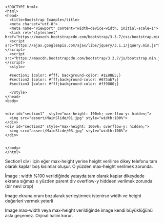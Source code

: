 ````
<!DOCTYPE html>
<html>
<head>
  <title>Bootstrap Example</title>
  <meta charset="utf-8">
  <meta name="viewport" content="width=device-width, initial-scale=1">
  <link rel="stylesheet" href="https://maxcdn.bootstrapcdn.com/bootstrap/3.3.7/css/bootstrap.min.css">
  <script src="https://ajax.googleapis.com/ajax/libs/jquery/3.1.1/jquery.min.js"></script>
  <script src="https://maxcdn.bootstrapcdn.com/bootstrap/3.3.7/js/bootstrap.min.js"></script>
  <style>
  
  #section1 {color: #fff; background-color: #1E88E5;}
  #section2 {color: #fff;background-color: #673ab7;}
  #section3 {color: #fff;background-color: #ff9800;}

  </style>
</head>
<body>


<div id="section1"  style="max-height: 100vh; overflow-y: hidden;">
  <img src="assert/MainSlide/01.jpg" style="width:100%">
</div>
<div id="section2" style="max-height: 100vh; overflow-y: hidden;">
  <img src="assert/MainSlide/03.jpg" style="width:100%">
</div>


</body>
</html>

````

Section1 div i için eğer max-height yerine height verilirse dikey telefonu tam olarak kaplar boş kısımlar oluşur.
O yüzden max-height verilmek zorunda.

İmage : width %100 verildiğinde yatayda tam olarak kaplar dikeydede ekrana sığmaz 
o yüzden parent div overflow-y hiddeen verilmek zorunda (bir nevi crop)

Image ekrana oranı bozularak yerleştirmek istenirse width ve height değerleri vermek yeterli

Image max-width veya max-height verildiğinde image kendi büyüklüğünü asla geçemez. Orjinal halini korur.

